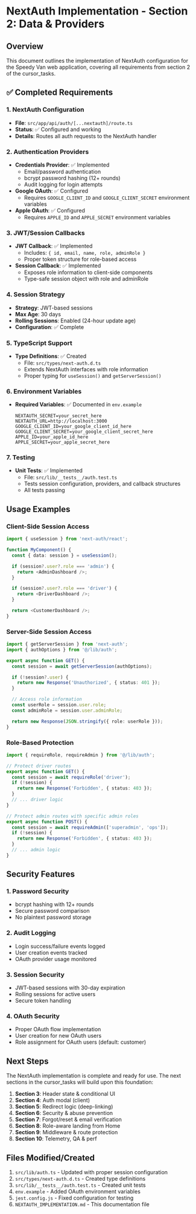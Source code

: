 # NextAuth Implementation - Section 2: Data & Providers

## Overview

This document outlines the implementation of NextAuth configuration for the Speedy Van web application, covering all requirements from section 2 of the cursor_tasks.

## ✅ Completed Requirements

### 1. NextAuth Configuration

- **File**: `src/app/api/auth/[...nextauth]/route.ts`
- **Status**: ✅ Configured and working
- **Details**: Routes all auth requests to the NextAuth handler

### 2. Authentication Providers

- **Credentials Provider**: ✅ Implemented
  - Email/password authentication
  - bcrypt password hashing (12+ rounds)
  - Audit logging for login attempts
- **Google OAuth**: ✅ Configured
  - Requires `GOOGLE_CLIENT_ID` and `GOOGLE_CLIENT_SECRET` environment variables
- **Apple OAuth**: ✅ Configured
  - Requires `APPLE_ID` and `APPLE_SECRET` environment variables

### 3. JWT/Session Callbacks

- **JWT Callback**: ✅ Implemented
  - Includes: `{ id, email, name, role, adminRole }`
  - Proper token structure for role-based access
- **Session Callback**: ✅ Implemented
  - Exposes role information to client-side components
  - Type-safe session object with role and adminRole

### 4. Session Strategy

- **Strategy**: JWT-based sessions
- **Max Age**: 30 days
- **Rolling Sessions**: Enabled (24-hour update age)
- **Configuration**: ✅ Complete

### 5. TypeScript Support

- **Type Definitions**: ✅ Created
  - File: `src/types/next-auth.d.ts`
  - Extends NextAuth interfaces with role information
  - Proper typing for `useSession()` and `getServerSession()`

### 6. Environment Variables

- **Required Variables**: ✅ Documented in `env.example`
  ```
  NEXTAUTH_SECRET=your_secret_here
  NEXTAUTH_URL=http://localhost:3000
  GOOGLE_CLIENT_ID=your_google_client_id_here
  GOOGLE_CLIENT_SECRET=your_google_client_secret_here
  APPLE_ID=your_apple_id_here
  APPLE_SECRET=your_apple_secret_here
  ```

### 7. Testing

- **Unit Tests**: ✅ Implemented
  - File: `src/lib/__tests__/auth.test.ts`
  - Tests session configuration, providers, and callback structures
  - All tests passing

## Usage Examples

### Client-Side Session Access

```typescript
import { useSession } from 'next-auth/react';

function MyComponent() {
  const { data: session } = useSession();

  if (session?.user?.role === 'admin') {
    return <AdminDashboard />;
  }

  if (session?.user?.role === 'driver') {
    return <DriverDashboard />;
  }

  return <CustomerDashboard />;
}
```

### Server-Side Session Access

```typescript
import { getServerSession } from 'next-auth';
import { authOptions } from '@/lib/auth';

export async function GET() {
  const session = await getServerSession(authOptions);

  if (!session?.user) {
    return new Response('Unauthorized', { status: 401 });
  }

  // Access role information
  const userRole = session.user.role;
  const adminRole = session.user.adminRole;

  return new Response(JSON.stringify({ role: userRole }));
}
```

### Role-Based Protection

```typescript
import { requireRole, requireAdmin } from '@/lib/auth';

// Protect driver routes
export async function GET() {
  const session = await requireRole('driver');
  if (!session) {
    return new Response('Forbidden', { status: 403 });
  }
  // ... driver logic
}

// Protect admin routes with specific admin roles
export async function POST() {
  const session = await requireAdmin(['superadmin', 'ops']);
  if (!session) {
    return new Response('Forbidden', { status: 403 });
  }
  // ... admin logic
}
```

## Security Features

### 1. Password Security

- bcrypt hashing with 12+ rounds
- Secure password comparison
- No plaintext password storage

### 2. Audit Logging

- Login success/failure events logged
- User creation events tracked
- OAuth provider usage monitored

### 3. Session Security

- JWT-based sessions with 30-day expiration
- Rolling sessions for active users
- Secure token handling

### 4. OAuth Security

- Proper OAuth flow implementation
- User creation for new OAuth users
- Role assignment for OAuth users (default: customer)

## Next Steps

The NextAuth implementation is complete and ready for use. The next sections in the cursor_tasks will build upon this foundation:

1. **Section 3**: Header state & conditional UI
2. **Section 4**: Auth modal (client)
3. **Section 5**: Redirect logic (deep-linking)
4. **Section 6**: Security & abuse prevention
5. **Section 7**: Forgot/reset & email verification
6. **Section 8**: Role-aware landing from Home
7. **Section 9**: Middleware & route protection
8. **Section 10**: Telemetry, QA & perf

## Files Modified/Created

1. `src/lib/auth.ts` - Updated with proper session configuration
2. `src/types/next-auth.d.ts` - Created type definitions
3. `src/lib/__tests__/auth.test.ts` - Created unit tests
4. `env.example` - Added OAuth environment variables
5. `jest.config.js` - Fixed configuration for testing
6. `NEXTAUTH_IMPLEMENTATION.md` - This documentation file
